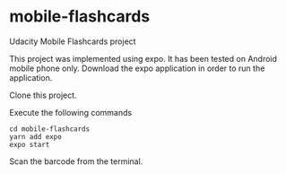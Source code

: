 # mobile-flashcards
Udacity Mobile Flashcards project

This project was implemented using expo. It has been tested on Android mobile phone only. Download the expo application in order to run the application.

Clone this project. 

Execute the following commands

```
cd mobile-flashcards
yarn add expo
expo start
```

Scan the barcode from the terminal.
